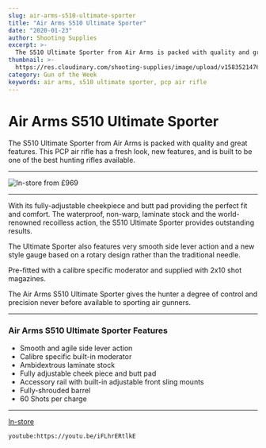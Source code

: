 ```yaml
---
slug: air-arms-s510-ultimate-sporter
title: "Air Arms S510 Ultimate Sporter"
date: "2020-01-23"
author: Shooting Supplies
excerpt: >-
  The S510 Ultimate Sporter from Air Arms is packed with quality and great features.
thumbnail: >-
  https://res.cloudinary.com/shooting-supplies/image/upload/v1583521476/guns/Air-Arms-Ultimate-Sporter-177-Black-Air-Rifle-scaled_glg6d0.jpg
category: Gun of the Week
keywords: air arms, s510 ultimate sporter, pcp air rifle
---
```


# **Air Arms S510 Ultimate Sporter**

The S510 Ultimate Sporter from Air Arms is packed with quality and great features. This PCP air rifle has a fresh look, new features, and is built to be one of the best hunting rifles available.

****

![In-store from £969](https://res.cloudinary.com/shooting-supplies/image/upload/v1583521476/guns/Air-Arms-Ultimate-Sporter-177-Black-Air-Rifle-scaled_glg6d0.jpg)

****

With its fully-adjustable cheekpiece and butt pad providing the perfect fit and comfort. The waterproof, non-warp, laminate stock and the world-renowned recoilless action, the S510 Ultimate Sporter provides outstanding results.

The Ultimate Sporter also features very smooth side lever action and a new style gauge based on a rotary design rather than the traditional needle.

Pre-fitted with a calibre specific moderator and supplied with 2x10 shot magazines.

The Air Arms S510 Ultimate Sporter gives the hunter a degree of control and precision never before available to sporting air gunners.

****

### Air Arms S510 Ultimate Sporter Features

- Smooth and agile side lever action
- Calibre specific built-in moderator
- Ambidextrous laminate stock
- Fully adjustable cheek piece and butt pad
- Accessory rail with built-in adjustable front sling mounts
- Fully-shrouded barrel
- 60 Shots per charge

****

[In-store](https://www.shootingsuppliesltd.co.uk/guns/air-arms-s510-ultimate-sporter164422)

`youtube:https://youtu.be/iFLhrERtlkE`

